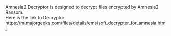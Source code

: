 Amnesia2 Decryptor is designed to decrypt files encrypted by Amnesia2 Ransom.\
Here is the link to Decryptor: https://m.majorgeeks.com/files/details/emsisoft_decrypter_for_amnesia.html
